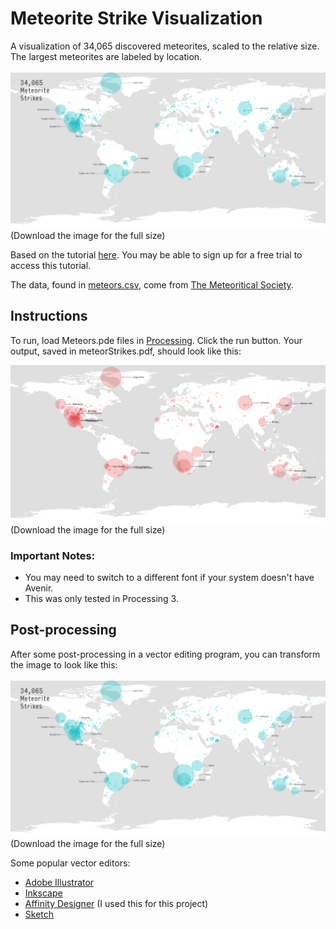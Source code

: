 # Meteorite Strike Visualization

A visualization of 34,065 discovered meteorites, scaled to the relative size. The largest meteorites are labeled by location.

![meteor visualization](./meteorStrikesPost.png "post-processed meteor visualization")
(Download the image for the full size)

Based on the tutorial [here](http://skl.sh/2prGb5q). You may be able to sign up for a free trial to access this tutorial.

The data, found in [meteors.csv](./meteors.csv), come from [The Meteoritical Society](https://www.lpi.usra.edu).

## Instructions

To run, load Meteors.pde files in [Processing](https://processing.org/). Click the run button. Your output, saved in meteorStrikes.pdf, should look like this:

![meteor visualization](./meteorStrikes.png "meteor visualization output from Processing")
(Download the image for the full size)

### Important Notes:
* You may need to switch to a different font if your system doesn't have Avenir.
* This was only tested in Processing 3.

## Post-processing

After some post-processing in a vector editing program, you can transform the image to look like this:

![meteor visualization](./meteorStrikesPost.png "post-processed meteor visualization")
(Download the image for the full size)

Some popular vector editors:
* [Adobe Illustrator](http://www.adobe.com/products/illustrator.html)
* [Inkscape](https://inkscape.org/en/)
* [Affinity Designer](https://affinity.serif.com/en-us/designer/) (I used this for this project)
* [Sketch](https://www.sketchapp.com/)